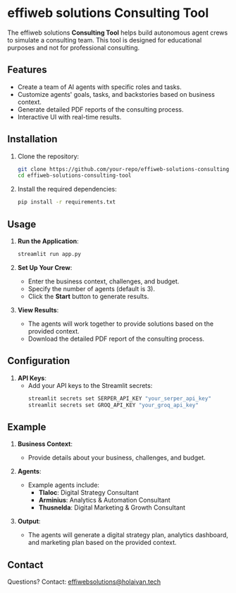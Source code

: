 # effiweb solutions Consulting Tool

The effiweb solutions **Consulting Tool** helps build autonomous agent crews to simulate a consulting team. This tool is designed for educational purposes and not for professional consulting.

## Features

- Create a team of AI agents with specific roles and tasks.
- Customize agents' goals, tasks, and backstories based on business context.
- Generate detailed PDF reports of the consulting process.
- Interactive UI with real-time results.

## Installation

1. Clone the repository:
    ```sh
    git clone https://github.com/your-repo/effiweb-solutions-consulting-tool.git
    cd effiweb-solutions-consulting-tool
    ```

2. Install the required dependencies:
    ```sh
    pip install -r requirements.txt
    ```

## Usage

1. **Run the Application**:
    ```sh
    streamlit run app.py
    ```

2. **Set Up Your Crew**:
    - Enter the business context, challenges, and budget.
    - Specify the number of agents (default is 3).
    - Click the **Start** button to generate results.

3. **View Results**:
    - The agents will work together to provide solutions based on the provided context.
    - Download the detailed PDF report of the consulting process.

## Configuration

1. **API Keys**:
    - Add your API keys to the Streamlit secrets:
        ```sh
        streamlit secrets set SERPER_API_KEY "your_serper_api_key"
        streamlit secrets set GROQ_API_KEY "your_groq_api_key"
        ```

## Example

1. **Business Context**:
    - Provide details about your business, challenges, and budget.

2. **Agents**:
    - Example agents include:
        - **Tlaloc**: Digital Strategy Consultant
        - **Arminius**: Analytics & Automation Consultant
        - **Thusnelda**: Digital Marketing & Growth Consultant

3. **Output**:
    - The agents will generate a digital strategy plan, analytics dashboard, and marketing plan based on the provided context.

## Contact

Questions? Contact: [effiwebsolutions@holaivan.tech](mailto:effiwebsolutions@holaivan.tech)